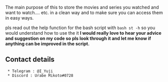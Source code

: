 The main purpose of this to store the movies and series you watched and want to watch.... etc. in a clean way and to make sure you can access them in easy ways.            

pls read out the help function for the bash script with `bash st -h` so you would understand how to use the it
**I would really love to hear your advice and suggestion on my code so pls look through it and let me know if anything can be improved in the script.**


## Contact details
     * Telegram : @I_Yuji
     * Discord : Urabe Mikoto#0728
